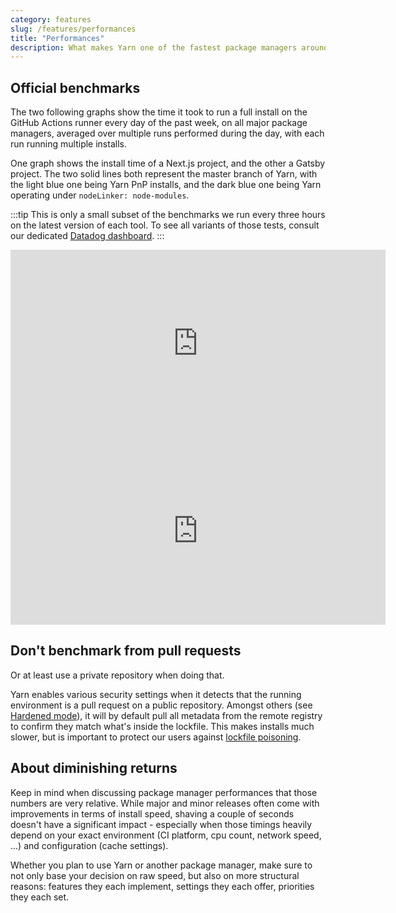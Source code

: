 ```yaml
---
category: features
slug: /features/performances
title: "Performances"
description: What makes Yarn one of the fastest package managers around.
---
```


## Official benchmarks

The two following graphs show the time it took to run a full install on the GitHub Actions runner every day of the past week, on all major package managers, averaged over multiple runs performed during the day, with each run running multiple installs.

One graph shows the install time of a Next.js project, and the other a Gatsby project. The two solid lines both represent the master branch of Yarn, with the light blue one being Yarn PnP installs, and the dark blue one being Yarn operating under `nodeLinker: node-modules`.

:::tip
This is only a small subset of the benchmarks we run every three hours on the latest version of each tool. To see all variants of those tests, consult our dedicated [Datadog dashboard](https://yarnpkg.com/benchmarks).
:::

<iframe src="https://app.datadoghq.eu/graph/embed?token=417dae5b1bbcc11cddd9b4a86420ee808dd3e91f0c1d0f2ae67754c54ef3871c&height=300&width=600&legend=true" width="600" height="300" frameborder="0"></iframe>

<iframe src="https://app.datadoghq.eu/graph/embed?token=0668b77c5fd00c76a59378edea1c4a93e22cd2442c5854e3b0032aeede4037cc&height=300&width=600&legend=true" width="600" height="300" frameborder="0"></iframe>

## Don't benchmark from pull requests

Or at least use a private repository when doing that.

Yarn enables various security settings when it detects that the running environment is a pull request on a public repository. Amongst others (see [Hardened mode](/features/security#hardened-mode)), it will by default pull all metadata from the remote registry to confirm they match what's inside the lockfile. This makes installs much slower, but is important to protect our users against [lockfile poisoning](https://snyk.io/blog/why-npm-lockfiles-can-be-a-security-blindspot-for-injecting-malicious-modules/).

## About diminishing returns

Keep in mind when discussing package manager performances that those numbers are very relative. While major and minor releases often come with improvements in terms of install speed, shaving a couple of seconds doesn't have a significant impact - especially when those timings heavily depend on your exact environment (CI platform, cpu count, network speed, ...) and configuration (cache settings).

Whether you plan to use Yarn or another package manager, make sure to not only base your decision on raw speed, but also on more structural reasons: features they each implement, settings they each offer, priorities they each set.
